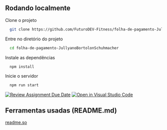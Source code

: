 ## Rodando localmente

Clone o projeto

```bash
  git clone https://github.com/FuturoDEV-Fitness/folha-de-pagamento-JullyanoBortolonSchuhmacher/tree/main/
```

Entre no diretório do projeto

```bash
  cd folha-de-pagamento-JullyanoBortolonSchuhmacher
```

Instale as dependências

```bash
  npm install
```

Inicie o servidor

```bash
  npm run start
```

[![Review Assignment Due Date](https://classroom.github.com/assets/deadline-readme-button-24ddc0f5d75046c5622901739e7c5dd533143b0c8e959d652212380cedb1ea36.svg)](https://classroom.github.com/a/GN5nK2MT)
[![Open in Visual Studio Code](https://classroom.github.com/assets/open-in-vscode-718a45dd9cf7e7f842a935f5ebbe5719a5e09af4491e668f4dbf3b35d5cca122.svg)](https://classroom.github.com/online_ide?assignment_repo_id=15064285&assignment_repo_type=AssignmentRepo)

## Ferramentas usadas (README.md)

[readme.so](https://readme.so/pt)
